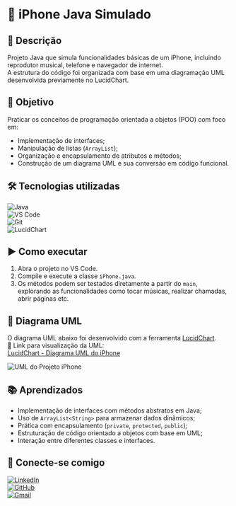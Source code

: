 # 📱 iPhone Java Simulado

## 📄 Descrição  
Projeto Java que simula funcionalidades básicas de um iPhone, incluindo reprodutor musical, telefone e navegador de internet.  
A estrutura do código foi organizada com base em uma diagramação UML desenvolvida previamente no LucidChart.

## 🎯 Objetivo  
Praticar os conceitos de programação orientada a objetos (POO) com foco em:  
- Implementação de interfaces;  
- Manipulação de listas (`ArrayList`);  
- Organização e encapsulamento de atributos e métodos;  
- Construção de um diagrama UML e sua conversão em código funcional.

## 🛠️ Tecnologias utilizadas  
![Java](https://img.shields.io/badge/java-%23ED8B00.svg?style=for-the-badge&logo=openjdk&logoColor=white)  
![VS Code](https://img.shields.io/badge/Vscode-007ACC?style=for-the-badge&logo=visual-studio-code&logoColor=white)  
![Git](https://img.shields.io/badge/GIT-E44C30?style=for-the-badge&logo=git&logoColor=white)  
![LucidChart](https://img.shields.io/badge/LucidChart-FF9900?style=for-the-badge&logo=lucidchart&logoColor=white)

## ▶️ Como executar  
1. Abra o projeto no VS Code.  
2. Compile e execute a classe `iPhone.java`.  
3. Os métodos podem ser testados diretamente a partir do `main`, explorando as funcionalidades como tocar músicas, realizar chamadas, abrir páginas etc.

## 🧩 Diagrama UML  
O diagrama UML abaixo foi desenvolvido com a ferramenta [LucidChart](https://www.lucidchart.com/).  
🔗 Link para visualização da UML:  
[LucidChart - Diagrama UML do iPhone](https://lucid.app/lucidchart/1c682a1d-3e3f-4eb0-abb3-afec32a6a063/edit?viewport_loc=304%2C146%2C2096%2C829%2C0_0&invitationId=inv_a3462377-38f2-4e65-82e9-c24b00f613c4)

![UML do Projeto iPhone](\dio-trilha-java-basico\iPhone\UML.png)

## 📚 Aprendizados  
- Implementação de interfaces com métodos abstratos em Java;  
- Uso de `ArrayList<String>` para armazenar dados dinâmicos;  
- Prática com encapsulamento (`private`, `protected`, `public`);  
- Estruturação de código orientado a objetos com base em UML;  
- Interação entre diferentes classes e interfaces.

## 🔗 Conecte-se comigo  
[![LinkedIn](https://img.shields.io/badge/LinkedIn-0077B5?style=for-the-badge&logo=linkedin&logoColor=white)](https://www.linkedin.com/in/diogo-melo-ferraz/)  
[![GitHub](https://img.shields.io/badge/GitHub-100000?style=for-the-badge&logo=github&logoColor=white)](https://github.com/mdiogof)  
[![Gmail](https://img.shields.io/badge/Gmail-333333?style=for-the-badge&logo=gmail&logoColor=red)](mailto:diogomeloferraz@gmail.com)

